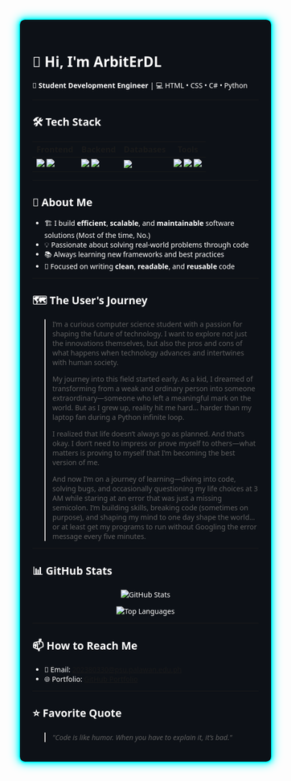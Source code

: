 <div style="border: 2px solid #00ffff; border-radius: 12px; box-shadow: 0 0 10px #00ffff, 0 0 20px #00ffff; padding: 25px; background-color: #0d1117; color: #ffffff; font-family: 'Segoe UI', sans-serif;">

<h1>👋 Hi, I'm <strong>ArbitErDL</strong></h1>
<p>🚀 <strong>Student Development Engineer</strong> | 💻 HTML • CSS • C# • Python</p>

<hr>

<h2>🛠️ Tech Stack</h2>
<table>
  <thead>
    <tr>
      <th>Frontend</th>
      <th>Backend</th>
      <th>Databases</th>
      <th>Tools</th>
    </tr>
  </thead>
  <tbody>
    <tr>
      <td>
        <img src="https://img.shields.io/badge/HTML-E34F26?style=for-the-badge&logo=html5&logoColor=white">
        <img src="https://img.shields.io/badge/CSS-1572B6?style=for-the-badge&logo=css3&logoColor=white">
      </td>
      <td>
        <img src="https://img.shields.io/badge/Python-3776AB?style=for-the-badge&logo=python&logoColor=white">
        <img src="https://img.shields.io/badge/C%23-239120?style=for-the-badge&logo=c-sharp&logoColor=white">
      </td>
      <td>
        <img src="https://img.shields.io/badge/MySQL-4479A1?style=for-the-badge&logo=mysql&logoColor=white">
      </td>
      <td>
        <img src="https://img.shields.io/badge/GitHub-181717?style=for-the-badge&logo=github&logoColor=white">
        <img src="https://img.shields.io/badge/VS_Code-007ACC?style=for-the-badge&logo=visual-studio-code&logoColor=white">
        <img src="https://img.shields.io/badge/Visual_Studio-5C2D91?style=for-the-badge&logo=visual-studio&logoColor=white">
      </td>
    </tr>
  </tbody>
</table>

<hr>

<h2>📌 About Me</h2>
<ul>
  <li>🏗️ I build <strong>efficient</strong>, <strong>scalable</strong>, and <strong>maintainable</strong> software solutions (Most of the time, No.)</li>
  <li>💡 Passionate about solving real-world problems through code</li>
  <li>📚 Always learning new frameworks and best practices</li>
  <li>🎯 Focused on writing <strong>clean</strong>, <strong>readable</strong>, and <strong>reusable</strong> code</li>
</ul>

<hr>

<h2>🗺️ The User's Journey</h2>
<blockquote>
<p>I’m a curious computer science student with a passion for shaping the future of technology. I want to explore not just the innovations themselves, but also the pros and cons of what happens when technology advances and intertwines with human society.</p>
<p>My journey into this field started early. As a kid, I dreamed of transforming from a weak and ordinary person into someone extraordinary—someone who left a meaningful mark on the world. But as I grew up, reality hit me hard… harder than my laptop fan during a Python infinite loop.</p>
<p>I realized that life doesn’t always go as planned. And that’s okay. I don’t need to impress or prove myself to others—what matters is proving to myself that I’m becoming the best version of me.</p>
<p>And now I’m on a journey of learning—diving into code, solving bugs, and occasionally questioning my life choices at 3 AM while staring at an error that was just a missing semicolon. I’m building skills, breaking code (sometimes on purpose), and shaping my mind to one day shape the world… or at least get my programs to run without Googling the error message every five minutes.</p>
</blockquote>

<hr>

<h2>📊 GitHub Stats</h2>
<p align="center">
  <img src="https://github-readme-stats.vercel.app/api?username=ArbitErDL001&show_icons=true&theme=tokyonight" alt="GitHub Stats" />
</p>
<p align="center">
  <img src="https://github-readme-stats.vercel.app/api/top-langs/?username=ArbitErDL001&layout=compact&theme=tokyonight" alt="Top Languages" />
</p>

<hr>

<h2>📫 How to Reach Me</h2>
<ul>
  <li>📧 Email: <a href="mailto:202380330@psu.palawan.edu.ph">202380330@psu.palawan.edu.ph</a></li>
  <li>🌐 Portfolio: <a href="https://github.com/ArbitErDL001/portfolio">GitHub Portfolio</a></li>
</ul>

<hr>

<h2>⭐ Favorite Quote</h2>
<blockquote><em>"Code is like humor. When you have to explain it, it’s bad."</em></blockquote>

</div>
